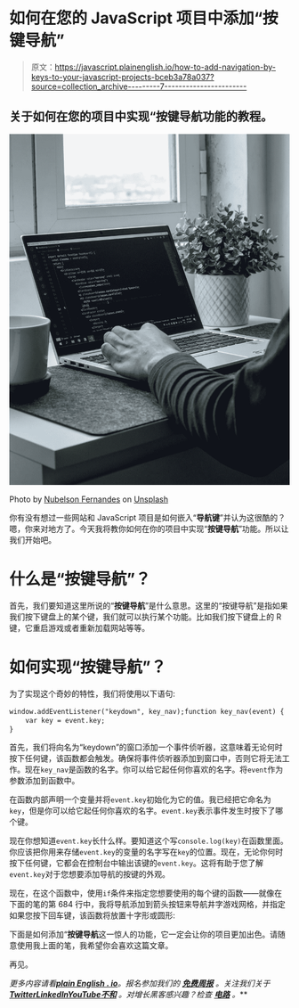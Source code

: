 # 如何在您的 JavaScript 项目中添加“按键导航”

> 原文：<https://javascript.plainenglish.io/how-to-add-navigation-by-keys-to-your-javascript-projects-bceb3a78a037?source=collection_archive---------7----------------------->

## 关于如何在您的项目中实现“**按键导航**功能的教程。

![](img/f55ae9eb2c35adabb62ec757dc90402f.png)

Photo by [Nubelson Fernandes](https://unsplash.com/@nublson?utm_source=unsplash&utm_medium=referral&utm_content=creditCopyText) on [Unsplash](https://unsplash.com/s/photos/javascript?utm_source=unsplash&utm_medium=referral&utm_content=creditCopyText)

你有没有想过一些网站和 JavaScript 项目是如何嵌入“**导航键**”并认为这很酷的？嗯，你来对地方了。今天我将教你如何在你的项目中实现“**按键导航**”功能。所以让我们开始吧。

# 什么是“按键导航”？

首先，我们要知道这里所说的“**按键导航**”是什么意思。这里的“按键导航”是指如果我们按下键盘上的某个键，我们就可以执行某个功能。比如我们按下键盘上的 R 键，它重启游戏或者重新加载网站等等。

# 如何实现“按键导航”？

为了实现这个奇妙的特性，我们将使用以下语句:

```
window.addEventListener("keydown", key_nav);function key_nav(event) {
    var key = event.key;
}
```

首先，我们将向名为“keydown”的窗口添加一个事件侦听器，这意味着无论何时按下任何键，该函数都会触发。确保将事件侦听器添加到窗口中，否则它将无法工作。现在`key_nav`是函数的名字。你可以给它起任何你喜欢的名字。将`event`作为参数添加到函数中。

在函数内部声明一个变量并将`event.key`初始化为它的值。我已经把它命名为`key`，但是你可以给它起任何你喜欢的名字。`event.key`表示事件发生时按下了哪个键。

现在你想知道`event.key`长什么样。要知道这个写`console.log(key)`在函数里面。你应该把你用来存储`event.key`的变量的名字写在`key`的位置。现在，无论你何时按下任何键，它都会在控制台中输出该键的`event.key`。这将有助于您了解`event.key`对于您想要添加导航的按键的外观。

现在，在这个函数中，使用`if`条件来指定您想要使用的每个键的函数——就像在下面的笔的第 684 行中，我将导航添加到箭头按钮来导航井字游戏网格，并指定如果您按下回车键，该函数将放置十字形或圆形:

下面是如何添加“**按键导航**这一惊人的功能，它一定会让你的项目更加出色。请随意使用我上面的笔，我希望你会喜欢这篇文章。

再见。

*更多内容请看*[***plain English . io***](https://plainenglish.io/)*。报名参加我们的* [***免费周报***](http://newsletter.plainenglish.io/) *。关注我们关于*[***Twitter***](https://twitter.com/inPlainEngHQ)[***LinkedIn***](https://www.linkedin.com/company/inplainenglish/)*[***YouTube***](https://www.youtube.com/channel/UCtipWUghju290NWcn8jhyAw)*[***不和***](https://discord.gg/GtDtUAvyhW) *。对增长黑客感兴趣？检查* [***电路***](https://circuit.ooo/) *。***